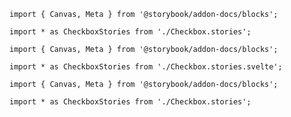 <!-- prettier-ignore -->
```mdx filename="Checkbox.mdx" renderer="common" language="mdx"
import { Canvas, Meta } from '@storybook/addon-docs/blocks';

import * as CheckboxStories from './Checkbox.stories';
```

<!-- prettier-ignore -->
```mdx filename="Checkbox.mdx" renderer="svelte" language="mdx" tabTitle="Svelte CSF"
import { Canvas, Meta } from '@storybook/addon-docs/blocks';

import * as CheckboxStories from './Checkbox.stories.svelte';
```

<!-- prettier-ignore -->
```mdx filename="Checkbox.mdx" renderer="svelte" language="mdx" tabTitle="CSF"
import { Canvas, Meta } from '@storybook/addon-docs/blocks';

import * as CheckboxStories from './Checkbox.stories';
```
